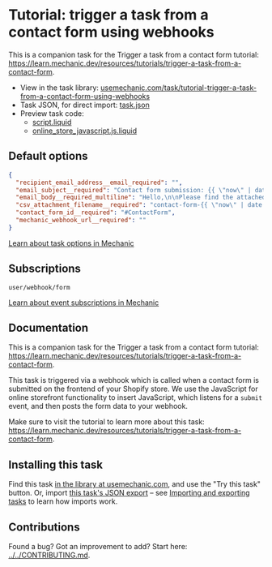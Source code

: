 # Tutorial: trigger a task from a contact form using webhooks

This is a companion task for the Trigger a task from a contact form tutorial: https://learn.mechanic.dev/resources/tutorials/trigger-a-task-from-a-contact-form.

* View in the task library: [usemechanic.com/task/tutorial-trigger-a-task-from-a-contact-form-using-webhooks](https://usemechanic.com/task/tutorial-trigger-a-task-from-a-contact-form-using-webhooks)
* Task JSON, for direct import: [task.json](../../tasks/tutorial-trigger-a-task-from-a-contact-form-using-webhooks.json)
* Preview task code:
  * [script.liquid](./script.liquid)
  * [online_store_javascript.js.liquid](./online_store_javascript.js.liquid)

## Default options

```json
{
  "recipient_email_address__email_required": "",
  "email_subject__required": "Contact form submission: {{ \"now\" | date: \"%Y-%m-%d %H:%M\" }}",
  "email_body__required_multiline": "Hello,\n\nPlease find the attached CSV. Thanks!\n\n-Mechanic, for {{ shop.name }}",
  "csv_attachment_filename__required": "contact-form-{{ \"now\" | date: \"%Y%m%d\" }}.csv",
  "contact_form_id__required": "#ContactForm",
  "mechanic_webhook_url__required": ""
}
```

[Learn about task options in Mechanic](https://docs.usemechanic.com/article/471-task-options)

## Subscriptions

```liquid
user/webhook/form
```

[Learn about event subscriptions in Mechanic](https://docs.usemechanic.com/article/408-subscriptions)

## Documentation

This is a companion task for the Trigger a task from a contact form tutorial: https://learn.mechanic.dev/resources/tutorials/trigger-a-task-from-a-contact-form.

This task is triggered via a webhook which is called when a contact form is submitted on the frontend of your Shopify store. We use the JavaScript for online storefront functionality to insert JavaScript, which listens for a `submit` event, and then posts the form data to your webhook.

Make sure to visit the tutorial to learn more about this task: https://learn.mechanic.dev/resources/tutorials/trigger-a-task-from-a-contact-form.

## Installing this task

Find this task [in the library at usemechanic.com](https://usemechanic.com/task/tutorial-trigger-a-task-from-a-contact-form-using-webhooks), and use the "Try this task" button. Or, import [this task's JSON export](../../tasks/tutorial-trigger-a-task-from-a-contact-form-using-webhooks.json) – see [Importing and exporting tasks](https://docs.usemechanic.com/article/505-importing-and-exporting-tasks) to learn how imports work.

## Contributions

Found a bug? Got an improvement to add? Start here: [../../CONTRIBUTING.md](../../CONTRIBUTING.md).

